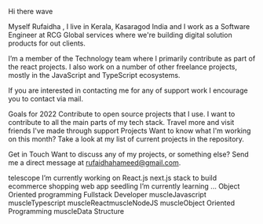 Hi there wave

Myself Rufaidha , I live in Kerala, Kasaragod India and I work as a Software Engineer at RCG Global services where we're building digital solution products for out clients.

I’m a member of the Technology team where I primarily contribute as part of the react projects. I also work on a number of other freelance projects, mostly in the JavaScript and TypeScript ecosystems.

If you are interested in contacting me for any of support work I encourage you to contact via mail.

Goals for 2022
Contribute to open source projects that I use. I want to contribute to all the main parts of my tech stack. Travel more and visit friends I've made through support Projects Want to know what I'm working on this month? Take a look at my list of current projects in the repository.

Get in Touch
Want to discuss any of my projects, or something else? Send me a direct message at rufaidhahameed@gmail.com.

telescope I’m currently working on React.js next.js stack to build ecommerce shopping web app
seedling I’m currently learning ... Object Oriented programming
Fullstack Developer
muscleJavascript   muscleTypescript   muscleReactmuscleNodeJS   muscleObject Oriented Programming   muscleData Structure
